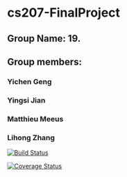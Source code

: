 # cs207-FinalProject
## Group Name: 19.
## Group members: 
### Yichen Geng
### Yingsi Jian
### Matthieu Meeus
### Lihong Zhang
               
[![Build Status](https://travis-ci.org/BackPropagators/cs207-FinalProject.svg?branch=master)](https://travis-ci.org/BackPropagators/cs207-FinalProject)

[![Coverage Status](https://codecov.io/gh/BackPropagators/cs207-FinalProject/branch/master/graph/badge.svg)](https://codecov.io/gh/BackPropagators/cs207-FinalProject)


